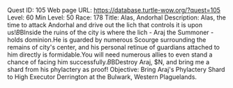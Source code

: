 Quest ID: 105
Web page URL: https://database.turtle-wow.org/?quest=105
Level: 60
Min Level: 50
Race: 178
Title: Alas, Andorhal
Description: Alas, the time to attack Andorhal and drive out the lich that controls it is upon us!$B$BInside the ruins of the city is where the lich - Araj the Summoner - holds dominion.He is guarded by numerous Scourge surrounding the remains of city's center, and his personal retinue of guardians attached to him directly is formidable.You will need numerous allies to even stand a chance of facing him successfully.$B$BDestroy Araj, $N, and bring me a shard from his phylactery as proof!
Objective: Bring Araj's Phylactery Shard to High Executor Derrington at the Bulwark, Western Plaguelands.
